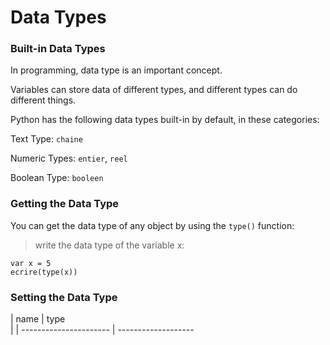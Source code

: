 # Data Types

### Built-in Data Types

In programming, data type is an important concept.

Variables can store data of different types, and different types can do different things.

Python has the following data types built-in by default, in these categories:

Text Type:	`chaine`

Numeric Types:	`entier`, `reel`

Boolean Type:	`booleen`

### Getting the Data Type

You can get the data type of any object by using the `type()` function:

> write the data type of the variable x:

```
var x = 5
ecrire(type(x))
```

### Setting the Data Type

| name                   | type                
|
| ---------------------- | -------------------
